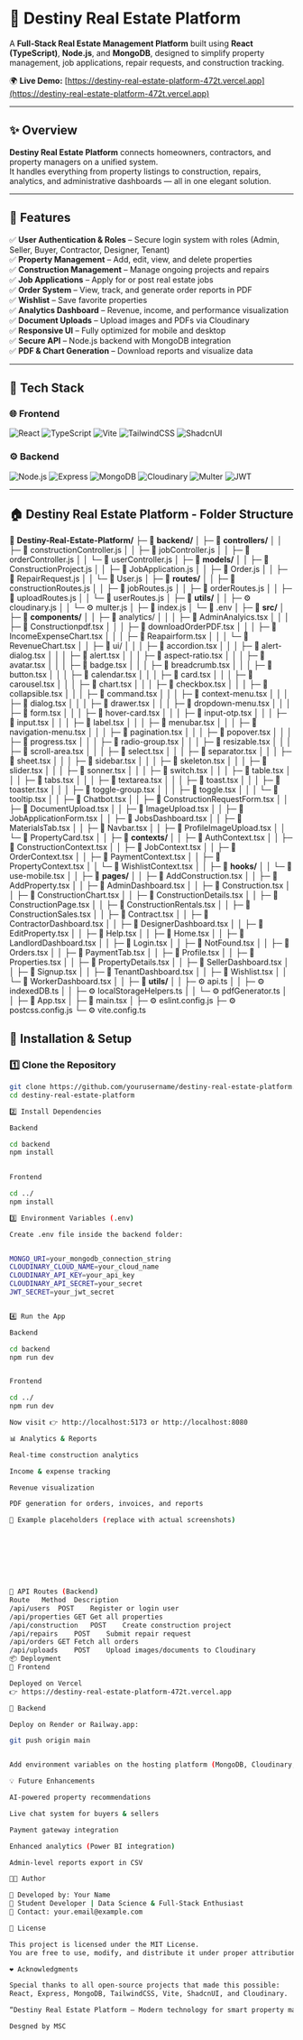 # 🏡 Destiny Real Estate Platform

A **Full-Stack Real Estate Management Platform** built using **React (TypeScript)**, **Node.js**, and **MongoDB**, designed to simplify property management, job applications, repair requests, and construction tracking.

🌍 **Live Demo:** [https://destiny-real-estate-platform-472t.vercel.app](https://destiny-real-estate-platform-472t.vercel.app)

---

## ✨ Overview

**Destiny Real Estate Platform** connects homeowners, contractors, and property managers on a unified system.  
It handles everything from property listings to construction, repairs, analytics, and administrative dashboards — all in one elegant solution.

---

## 🚀 Features

✅ **User Authentication & Roles** – Secure login system with roles (Admin, Seller, Buyer, Contractor, Designer, Tenant)  
✅ **Property Management** – Add, edit, view, and delete properties  
✅ **Construction Management** – Manage ongoing projects and repairs  
✅ **Job Applications** – Apply for or post real estate jobs  
✅ **Order System** – View, track, and generate order reports in PDF  
✅ **Wishlist** – Save favorite properties  
✅ **Analytics Dashboard** – Revenue, income, and performance visualization  
✅ **Document Uploads** – Upload images and PDFs via Cloudinary  
✅ **Responsive UI** – Fully optimized for mobile and desktop  
✅ **Secure API** – Node.js backend with MongoDB integration  
✅ **PDF & Chart Generation** – Download reports and visualize data

---

## 🧠 Tech Stack

### 🌐 **Frontend**
![React](https://img.shields.io/badge/React-18-blue?logo=react)
![TypeScript](https://img.shields.io/badge/TypeScript-5-blue?logo=typescript)
![Vite](https://img.shields.io/badge/Vite-4-646CFF?logo=vite)
![TailwindCSS](https://img.shields.io/badge/TailwindCSS-3-06B6D4?logo=tailwindcss)
![ShadcnUI](https://img.shields.io/badge/shadcn/ui-UI-lightgrey)

### ⚙️ **Backend**
![Node.js](https://img.shields.io/badge/Node.js-20-green?logo=node.js)
![Express](https://img.shields.io/badge/Express-5-black?logo=express)
![MongoDB](https://img.shields.io/badge/MongoDB-Atlas-green?logo=mongodb)
![Cloudinary](https://img.shields.io/badge/Cloudinary-Image-blue?logo=cloudinary)
![Multer](https://img.shields.io/badge/Multer-FileUpload-orange)
![JWT](https://img.shields.io/badge/JWT-Authentication-blue)

---

## 🏠 Destiny Real Estate Platform - Folder Structure

📂 **Destiny-Real-Estate-Platform/**
├─ 📂 **backend/**
│  ├─ 📂 **controllers/**
│  │  ├─ 📝 constructionController.js
│  │  ├─ 📝 jobController.js
│  │  ├─ 📝 orderController.js
│  │  └─ 📝 userController.js
│  ├─ 📂 **models/**
│  │  ├─ 📝 ConstructionProject.js
│  │  ├─ 📝 JobApplication.js
│  │  ├─ 📝 Order.js
│  │  ├─ 📝 RepairRequest.js
│  │  └─ 📝 User.js
│  ├─ 📂 **routes/**
│  │  ├─ 📝 constructionRoutes.js
│  │  ├─ 📝 jobRoutes.js
│  │  ├─ 📝 orderRoutes.js
│  │  ├─ 📝 uploadRoutes.js
│  │  └─ 📝 userRoutes.js
│  ├─ 📂 **utils/**
│  │  ├─ ⚙️ cloudinary.js
│  │  └─ ⚙️ multer.js
│  ├─ 📝 index.js
│  └─ 🔑 .env
│
├─ 📂 **src/**
│  ├─ 📂 **components/**
│  │  ├─ 📂 analytics/
│  │  │  ├─ 📝 AdminAnalyics.tsx
│  │  │  ├─ 📝 Constructionpdf.tsx
│  │  │  ├─ 📝 downloadOrderPDF.tsx
│  │  │  ├─ 📝 IncomeExpenseChart.tsx
│  │  │  ├─ 📝 Reapairform.tsx
│  │  │  └─ 📝 RevenueChart.tsx
│  │  ├─ 📂 ui/
│  │  │  ├─ 📝 accordion.tsx
│  │  │  ├─ 📝 alert-dialog.tsx
│  │  │  ├─ 📝 alert.tsx
│  │  │  ├─ 📝 aspect-ratio.tsx
│  │  │  ├─ 📝 avatar.tsx
│  │  │  ├─ 📝 badge.tsx
│  │  │  ├─ 📝 breadcrumb.tsx
│  │  │  ├─ 📝 button.tsx
│  │  │  ├─ 📝 calendar.tsx
│  │  │  ├─ 📝 card.tsx
│  │  │  ├─ 📝 carousel.tsx
│  │  │  ├─ 📝 chart.tsx
│  │  │  ├─ 📝 checkbox.tsx
│  │  │  ├─ 📝 collapsible.tsx
│  │  │  ├─ 📝 command.tsx
│  │  │  ├─ 📝 context-menu.tsx
│  │  │  ├─ 📝 dialog.tsx
│  │  │  ├─ 📝 drawer.tsx
│  │  │  ├─ 📝 dropdown-menu.tsx
│  │  │  ├─ 📝 form.tsx
│  │  │  ├─ 📝 hover-card.tsx
│  │  │  ├─ 📝 input-otp.tsx
│  │  │  ├─ 📝 input.tsx
│  │  │  ├─ 📝 label.tsx
│  │  │  ├─ 📝 menubar.tsx
│  │  │  ├─ 📝 navigation-menu.tsx
│  │  │  ├─ 📝 pagination.tsx
│  │  │  ├─ 📝 popover.tsx
│  │  │  ├─ 📝 progress.tsx
│  │  │  ├─ 📝 radio-group.tsx
│  │  │  ├─ 📝 resizable.tsx
│  │  │  ├─ 📝 scroll-area.tsx
│  │  │  ├─ 📝 select.tsx
│  │  │  ├─ 📝 separator.tsx
│  │  │  ├─ 📝 sheet.tsx
│  │  │  ├─ 📝 sidebar.tsx
│  │  │  ├─ 📝 skeleton.tsx
│  │  │  ├─ 📝 slider.tsx
│  │  │  ├─ 📝 sonner.tsx
│  │  │  ├─ 📝 switch.tsx
│  │  │  ├─ 📝 table.tsx
│  │  │  ├─ 📝 tabs.tsx
│  │  │  ├─ 📝 textarea.tsx
│  │  │  ├─ 📝 toast.tsx
│  │  │  ├─ 📝 toaster.tsx
│  │  │  ├─ 📝 toggle-group.tsx
│  │  │  ├─ 📝 toggle.tsx
│  │  │  └─ 📝 tooltip.tsx
│  │  ├─ 📝 Chatbot.tsx
│  │  ├─ 📝 ConstructionRequestForm.tsx
│  │  ├─ 📝 DocumentUpload.tsx
│  │  ├─ 📝 ImageUpload.tsx
│  │  ├─ 📝 JobApplicationForm.tsx
│  │  ├─ 📝 JobsDashboard.tsx
│  │  ├─ 📝 MaterialsTab.tsx
│  │  ├─ 📝 Navbar.tsx
│  │  ├─ 📝 ProfileImageUpload.tsx
│  │  └─ 📝 PropertyCard.tsx
│
│  ├─ 📂 **contexts/**
│  │  ├─ 📝 AuthContext.tsx
│  │  ├─ 📝 ConstructionContext.tsx
│  │  ├─ 📝 JobContext.tsx
│  │  ├─ 📝 OrderContext.tsx
│  │  ├─ 📝 PaymentContext.tsx
│  │  ├─ 📝 PropertyContext.tsx
│  │  └─ 📝 WishlistContext.tsx
│
│  ├─ 📂 **hooks/**
│  │  └─ 📝 use-mobile.tsx
│
│  ├─ 📂 **pages/**
│  │  ├─ 📝 AddConstruction.tsx
│  │  ├─ 📝 AddProperty.tsx
│  │  ├─ 📝 AdminDashboard.tsx
│  │  ├─ 📝 Construction.tsx
│  │  ├─ 📝 ConstructionChart.tsx
│  │  ├─ 📝 ConstructionDetails.tsx
│  │  ├─ 📝 ConstructionPage.tsx
│  │  ├─ 📝 ConstructionRentals.tsx
│  │  ├─ 📝 ConstructionSales.tsx
│  │  ├─ 📝 Contract.tsx
│  │  ├─ 📝 ContractorDashboard.tsx
│  │  ├─ 📝 DesignerDashboard.tsx
│  │  ├─ 📝 EditProperty.tsx
│  │  ├─ 📝 Help.tsx
│  │  ├─ 📝 Home.tsx
│  │  ├─ 📝 LandlordDashboard.tsx
│  │  ├─ 📝 Login.tsx
│  │  ├─ 📝 NotFound.tsx
│  │  ├─ 📝 Orders.tsx
│  │  ├─ 📝 PaymentTab.tsx
│  │  ├─ 📝 Profile.tsx
│  │  ├─ 📝 Properties.tsx
│  │  ├─ 📝 PropertyDetails.tsx
│  │  ├─ 📝 SellerDashboard.tsx
│  │  ├─ 📝 Signup.tsx
│  │  ├─ 📝 TenantDashboard.tsx
│  │  ├─ 📝 Wishlist.tsx
│  │  └─ 📝 WorkerDashboard.tsx
│
│  ├─ 📂 **utils/**
│  │  ├─ ⚙️ api.ts
│  │  ├─ ⚙️ indexedDB.ts
│  │  ├─ ⚙️ localStorageHelpers.ts
│  │  └─ ⚙️ pdfGenerator.ts
│
│  ├─ 📝 App.tsx
│  ├─ 📝 main.tsx
│
├─ ⚙️ eslint.config.js
├─ ⚙️ postcss.config.js
└─ ⚙️ vite.config.ts


## 🧰 Installation & Setup

### 1️⃣ Clone the Repository
```bash
git clone https://github.com/yourusername/destiny-real-estate-platform.git
cd destiny-real-estate-platform

2️⃣ Install Dependencies

Backend 

cd backend
npm install
 

Frontend

cd ../
npm install

3️⃣ Environment Variables (.env)

Create .env file inside the backend folder:


MONGO_URI=your_mongodb_connection_string
CLOUDINARY_CLOUD_NAME=your_cloud_name
CLOUDINARY_API_KEY=your_api_key
CLOUDINARY_API_SECRET=your_secret
JWT_SECRET=your_jwt_secret


4️⃣ Run the App

Backend

cd backend
npm run dev


Frontend

cd ../
npm run dev

Now visit 👉 http://localhost:5173 or http://localhost:8080

📊 Analytics & Reports

Real-time construction analytics

Income & expense tracking

Revenue visualization

PDF generation for orders, invoices, and reports

📸 Example placeholders (replace with actual screenshots)








🧠 API Routes (Backend)
Route	Method	Description
/api/users	POST	Register or login user
/api/properties	GET	Get all properties
/api/construction	POST	Create construction project
/api/repairs	POST	Submit repair request
/api/orders	GET	Fetch all orders
/api/uploads	POST	Upload images/documents to Cloudinary
📦 Deployment
🔹 Frontend

Deployed on Vercel
👉 https://destiny-real-estate-platform-472t.vercel.app

🔹 Backend

Deploy on Render or Railway.app:

git push origin main


Add environment variables on the hosting platform (MongoDB, Cloudinary, JWT).

💡 Future Enhancements

AI-powered property recommendations

Live chat system for buyers & sellers

Payment gateway integration

Enhanced analytics (Power BI integration)

Admin-level reports export in CSV

🧑‍💻 Author

👋 Developed by: Your Name
💼 Student Developer | Data Science & Full-Stack Enthusiast
📧 Contact: your.email@example.com

🪪 License

This project is licensed under the MIT License.
You are free to use, modify, and distribute it under proper attribution.

❤️ Acknowledgments

Special thanks to all open-source projects that made this possible:
React, Express, MongoDB, TailwindCSS, Vite, ShadcnUI, and Cloudinary.

“Destiny Real Estate Platform — Modern technology for smart property management.”

Desgned by MSC